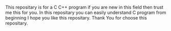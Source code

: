 This repositary is for a C C++ program if you are new in this field then trust me this for you. In this repositary you can easily understand C program from beginning I hope you like this repositary.
Thank You for choose this repositary.